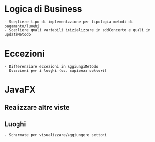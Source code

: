 # Logica di Business
	- Scegliere tipo di implementazione per tipologia metodi di pagamento/luoghi
	- Scegliere quali variabili inizializzare in addConcerto e quali in updateMetodo
	
# Eccezioni
	- Differenziare eccezioni in AggiungiMetodo
	- Eccezioni per i luoghi (es. capienza settori)
	
# JavaFX
## Realizzare altre viste

## Luoghi
	- Schermate per visualizzare/aggiungere settori